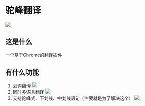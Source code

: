 # 驼峰翻译
![](https://img.shields.io/github/release/surpass-wei/peak-lump-translation.svg)

## 这是什么
一个基于Chrome的翻译插件

## 有什么功能
1. 划词翻译 ![](http://progressed.io/bar/0)
2. 同时多语言翻译 ![](http://progressed.io/bar/0)
3. 支持驼峰式、下划线、中划线语句（主要就是为了解决这个） ![](http://progressed.io/bar/100)
